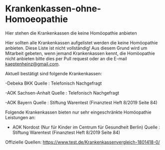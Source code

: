 # Krankenkassen-ohne-Homoeopathie
Hier stehen die Krankenkassen die keine Homöopathie anbieten

Hier sollten alle Krankenkassen aufgelistet werden die keine Homöopathie anbieten. Diese Liste ist nicht vollständig! Aus diesem Grund wird um Mitarbeit gebeten, wenn jemand Krankenkassen kennt, die Homöopathie nicht anbieten bitte dies per Pull request oder an die E-mail kaeptenheinz@gmail.com.

Aktuell bestätigt sind folgende Krankenkassen:


-Debeka BKK       Quelle : Telefonisch Nachgefragt  

-AOK Sachsen-Anhalt    Quelle : Telefonisch Nachgefragt  

-AOK Bayern         Quelle : Stiftung Warentest (Finanztest Heft 8/2019 Seite 84) 

Folgende Krankenkassen bieten nur sehr eingeschränkte Homöopathie Leistungen an:

- AOK Nordost (Nur für Kinder im Centrum für Gesundheit Berlin)   Quelle : Stiftung Warentest (Finanztest Heft 8/2019 Seite 84) 

Offizielle Quellen:
https://www.test.de/Krankenkassenvergleich-1801418-0/ 




